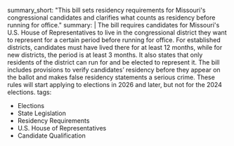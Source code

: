 summary_short: "This bill sets residency requirements for Missouri's congressional candidates and clarifies what counts as residency before running for office."
summary: |
  The bill requires candidates for Missouri's U.S. House of Representatives to live in the congressional district they want to represent for a certain period before running for office. For established districts, candidates must have lived there for at least 12 months, while for new districts, the period is at least 3 months. It also states that only residents of the district can run for and be elected to represent it. The bill includes provisions to verify candidates’ residency before they appear on the ballot and makes false residency statements a serious crime. These rules will start applying to elections in 2026 and later, but not for the 2024 elections.
tags:
  - Elections
  - State Legislation
  - Residency Requirements
  - U.S. House of Representatives
  - Candidate Qualification
